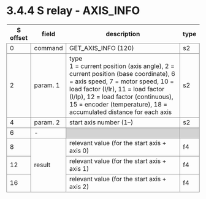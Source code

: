 ﻿# 3.4.4 S relay - AXIS_INFO

<style type="text/css">
table  {border-collapse:collapse;}
td {border-color:gray;border-style:solid;border-width:1px;}
.grayed {background-color:lightgray;}
</style>

<table class="tg">
<thead>
	<tr>
		<th>S offset</th>
		<th>field</th>
		<th>description</th>
		<th>type</th>
	</tr>
</thead>

<tbody>
	<tr>
		<td>0</td>
		<td>command</td>
		<td>GET_AXIS_INFO (120)</td>
		<td>s2</td>
	</tr>
	<tr>
		<td>2</td>
		<td>param. 1</td>
		<td>type<br>1 = current position (axis angle), 2 = current position (base coordinate), 6 = axis speed,
7 = motor speed, 10 = load factor (I/Ir), 11 = load factor (I/Ip), 12 = load factor (continuous),
15 = encoder (temperature), 18 = accumulated distance for each axis</td>
		<td>s2</td>
	</tr>
	<tr>
		<td>4</td>
		<td>param. 2</td>
		<td>start axis number (1–)</td>
		<td>s2</td>
	</tr>
	<tr>
		<td>6</td>
		<td>-</td>
		<td class='grayed'></td>
		<td class='grayed'></td>
	</tr>
	<tr>
		<td>8</td>
		<td rowspan=3>result</td>
		<td>relevant value (for the start axis + axis 0)</td>
		<td>f4</td>
	</tr>
	<tr>
		<td>12</td>
		<td>relevant value (for the start axis + axis 1)</td>
		<td>f4</td>
	</tr>
	<tr>
		<td>16</td>
		<td>relevant value (for the start axis + axis 2)</td>
		<td>f4</td>
	</tr>
</tbody>
</table>